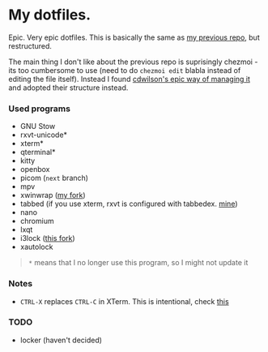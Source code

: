 # My dotfiles.

Epic. Very epic dotfiles.
This is basically the same as [my previous repo](https://github.com/takase1121/dotfiles), but restructured.

The main thing I don't like about the previous repo is suprisingly chezmoi -
its too cumbersome to use (need to do `chezmoi edit` blabla instead of editing the file itself).
Instead I found [cdwilson's epic way of managing it](https://github.com/cdwilson/home) and adopted their structure instead.


### Used programs
- GNU Stow
- rxvt-unicode\*
- xterm\*
- qterminal\*
- kitty
- openbox
- picom (`next` branch)
- mpv
- xwinwrap ([my fork](https://github.com/takase1121/xwinwrap))
- tabbed (if you use xterm, rxvt is configured with tabbedex. [mine](https://github.com/takase1121/tabbed))
- nano
- chromium
- lxqt
- i3lock ([this fork](https://github.com/Lixxia/i3lock))
- xautolock

> `*` means that I no longer use this program, so I might not update it

### Notes
- `CTRL-X` replaces `CTRL-C` in XTerm. This is intentional, check [this](https://github.com/csdvrx/CuteXterm)

### TODO
- locker (haven't decided)
 

